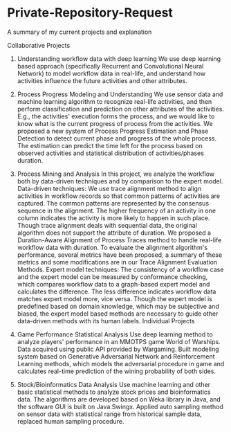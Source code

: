 # Private-Repository-Request
A summary of my current projects and explanation

Collaborative Projects
1. Understanding workflow data with deep learning
We use deep learning based approach (specifically Recurrent and Convolutional Neural Network) to model workflow data in real-life, and understand how activities influence the future activities and other attributes.
2. Process Progress Modeling and Understanding
We use sensor data and machine learning algorithm to recognize real-life activities, and then perform classification and prediction on other attributes of the activities. E.g., the activities' execution forms the process, and we would like to know what is the current progress of process from the activities. We proposed a new system of Process Progress Estimation and Phase Detection to detect current phase and progress of the whole process. The estimation can predict the time left for the process based on observed activities and statistical distribution of activities/phases duration.
3. Process Mining and Analysis 
In this project, we analyze the workflow both by data-driven techniques and by comparison to the expert model. 
Data-driven techniques: We use trace alignment method to align activities in workflow records so that common patterns of activities are captured. The common patterns are represented by the consensus sequence in the alignment. The higher frequency of an activity in one column indicates the activity is more likely to happen in such place. Though trace alignment deals with sequential data, the original algorithm does not support the attribute of duration. We proposed a Duration-Aware Alignment of Process Traces method to handle real-life workflow data with duration. To evaluate the alignment algorithm's performance, several metrics have been proposed, a summary of these metrics and some modifications are in our Trace Alignment Evaluation Methods.
Expert model techniques: The consistency of a workflow case and the expert model can be measured by conformance checking, which compares workflow data to a graph-based expert model and calculates the difference. The less difference indicates workflow data matches expert model more, vice versa. Though the expert model is predefined based on domain knowledge, which may be subjective and biased, the expert model based methods are necessary to guide other data-driven methods with its human labels.
Individual Projects

1. Game Performance Statistical Analysis
Use deep learning method to analyze players' performance in an MMOTPS game World of Warships. Data acquired using public API provided by Wargaming.
Built modeling system based on Generative Adversarial Network and Reinforcement Learning methods, which models the adversarial procedure in game and calculates real-time prediction of the wining probability of both sides.
2. Stock/Bioinformatics Data Analysis
Use machine learning and other basic statistical methods to analyze stock prices and bioinformatics data. The algorithms are developed based on Weka library in Java, and the software GUI is built on Java.Swingx.
Applied auto sampling method on sensor data with statistical range from historical sample data, replaced human sampling procedure.
